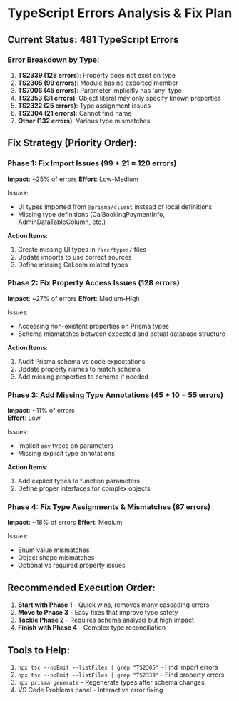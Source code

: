 # TypeScript Errors Analysis & Fix Plan

## Current Status: 481 TypeScript Errors

### Error Breakdown by Type:
1. **TS2339 (128 errors)**: Property does not exist on type
2. **TS2305 (99 errors)**: Module has no exported member  
3. **TS7006 (45 errors)**: Parameter implicitly has 'any' type
4. **TS2353 (31 errors)**: Object literal may only specify known properties
5. **TS2322 (25 errors)**: Type assignment issues
6. **TS2304 (21 errors)**: Cannot find name
7. **Other (132 errors)**: Various type mismatches

## Fix Strategy (Priority Order):

### Phase 1: Fix Import Issues (99 + 21 = 120 errors)
**Impact**: ~25% of errors
**Effort**: Low-Medium

Issues:
- UI types imported from `@prisma/client` instead of local definitions
- Missing type definitions (CalBookingPaymentInfo, AdminDataTableColumn, etc.)

**Action Items**:
1. Create missing UI types in `/src/types/` files
2. Update imports to use correct sources
3. Define missing Cal.com related types

### Phase 2: Fix Property Access Issues (128 errors)  
**Impact**: ~27% of errors
**Effort**: Medium-High

Issues:
- Accessing non-existent properties on Prisma types
- Schema mismatches between expected and actual database structure

**Action Items**:
1. Audit Prisma schema vs code expectations
2. Update property names to match schema
3. Add missing properties to schema if needed

### Phase 3: Add Missing Type Annotations (45 + 10 = 55 errors)
**Impact**: ~11% of errors  
**Effort**: Low

Issues:
- Implicit `any` types on parameters
- Missing explicit type annotations

**Action Items**:
1. Add explicit types to function parameters
2. Define proper interfaces for complex objects

### Phase 4: Fix Type Assignments & Mismatches (87 errors)
**Impact**: ~18% of errors
**Effort**: Medium

Issues:
- Enum value mismatches
- Object shape mismatches
- Optional vs required property issues

## Recommended Execution Order:

1. **Start with Phase 1** - Quick wins, removes many cascading errors
2. **Move to Phase 3** - Easy fixes that improve type safety
3. **Tackle Phase 2** - Requires schema analysis but high impact
4. **Finish with Phase 4** - Complex type reconciliation

## Tools to Help:

1. `npx tsc --noEmit --listFiles | grep "TS2305"` - Find import errors
2. `npx tsc --noEmit --listFiles | grep "TS2339"` - Find property errors  
3. `npx prisma generate` - Regenerate types after schema changes
4. VS Code Problems panel - Interactive error fixing
